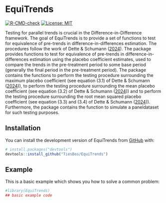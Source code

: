 
<!-- README.md is generated from README.Rmd. Please edit that file -->

# EquiTrends

<!-- badges: start -->

[![R-CMD-check](https://github.com/TiesBos/EquiTrends/actions/workflows/R-CMD-check.yaml/badge.svg)](https://github.com/TiesBos/EquiTrends/actions/workflows/R-CMD-check.yaml)
[![License:
MIT](https://img.shields.io/badge/License-MIT-yellow.svg)](https://opensource.org/licenses/MIT)
<!-- badges: end -->

Testing for parallel trends is crucial in the Difference-in-Difference
framework. The goal of EquiTrends is to provide a set of functions to
test for equivalence of pre-trends in difference-in-differences
estimation. The procedures follow the work of Dette & Schumann
([2024](https://doi.org/10.1080/07350015.2024.2308121)). The package
provides functions to test for equivalence of pre-trends in
difference-in-differences estimation using the placebo coefficient
estimates, used to compare the trends in the pre-treatment period to
some base period (generally the final period in the pre-treatment
period). The package contains the functions to perform the testing
procedure surrounding the maximum placebo coefficient (see equation
(3.1) of Dette & Schumann
([2024](https://doi.org/10.1080/07350015.2024.2308121))), to perform the
testing procedure surrounding the mean placebo coefficient (see equation
(3.2) of Dette & Schumann
([2024](https://doi.org/10.1080/07350015.2024.2308121))) and to perform
the testing procedure surrounding the root mean squared placebo
coefficient (see equation (3.3) and (3.4) of Dette & Schumann
([2024](https://doi.org/10.1080/07350015.2024.2308121))). Furthermore,
the package contains the function to simulate a paneldataset for such
testing purposes.

## Installation

You can install the development version of EquiTrends from
[GitHub](https://github.com/) with:

``` r
# install.packages("devtools")
devtools::install_github("TiesBos/EquiTrends")
```

## Example

This is a basic example which shows you how to solve a common problem:

``` r
#library(EquiTrends)
## basic example code
```
